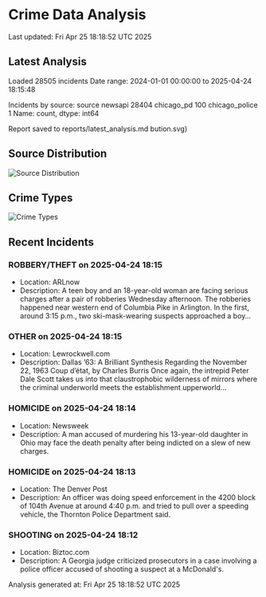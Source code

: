 # Crime Data Analysis
Last updated: Fri Apr 25 18:18:52 UTC 2025

## Latest Analysis

Loaded 28505 incidents
Date range: 2024-01-01 00:00:00 to 2025-04-24 18:15:48

Incidents by source:
source
newsapi           28404
chicago_pd          100
chicago_police        1
Name: count, dtype: int64

Report saved to reports/latest_analysis.md
bution.svg)

## Source Distribution
![Source Distribution](images/source_distribution.svg)

## Crime Types
![Crime Types](images/crime_types.svg)

## Recent Incidents

### ROBBERY/THEFT on 2025-04-24 18:15
- Location: ARLnow
- Description: A teen boy and an 18-year-old woman are facing serious charges after a pair of robberies Wednesday afternoon. The robberies happened near western end of Columbia Pike in Arlington. In the first, around 3:15 p.m., two ski-mask-wearing suspects approached a boy…


### OTHER on 2025-04-24 18:15
- Location: Lewrockwell.com
- Description: Dallas ’63: A Brilliant Synthesis Regarding the November 22, 1963 Coup d’état, by Charles Burris Once again, the intrepid Peter Dale Scott takes us into that claustrophobic wilderness of mirrors where the criminal underworld meets the establishment upperworld…


### HOMICIDE on 2025-04-24 18:14
- Location: Newsweek
- Description: A man accused of murdering his 13-year-old daughter in Ohio may face the death penalty after being indicted on a slew of new charges.


### HOMICIDE on 2025-04-24 18:13
- Location: The Denver Post
- Description: An officer was doing speed enforcement in the 4200 block of 104th Avenue at around 4:40 p.m. and tried to pull over a speeding vehicle, the Thornton Police Department said.


### SHOOTING on 2025-04-24 18:12
- Location: Biztoc.com
- Description: A Georgia judge criticized prosecutors in a case involving a police officer accused of shooting a suspect at a McDonald's.

Analysis generated at: Fri Apr 25 18:18:52 UTC 2025
